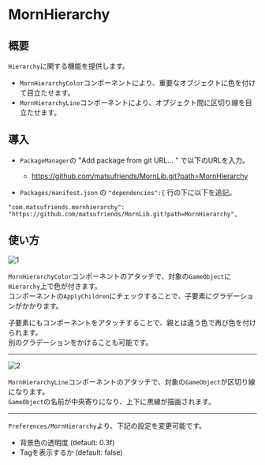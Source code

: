 # MornHierarchy
## 概要
`Hierarchy`に関する機能を提供します。
- `MornHierarchyColor`コンポーネントにより、重要なオブジェクトに色を付けて目立たせます。
- `MornHierarchyLine`コンポーネントにより、オブジェクト間に区切り線を目立たせます。

## 導入

- `PackageManager`の "Add package from git URL... " で以下のURLを入力。
    - https://github.com/matsufriends/MornLib.git?path=MornHierarchy

- `Packages/manifest.json` の `"dependencies":{` 行の下に以下を追記。
```
"com.matsufriends.mornhierarchy": "https://github.com/matsufriends/MornLib.git?path=MornHierarchy",
```

## 使い方
![1](https://user-images.githubusercontent.com/50489724/174723354-9df0d429-3360-4240-87bc-45f7443784a5.jpg)

`MornHierarchyColor`コンポーネントのアタッチで、対象の`GameObject`に`Hierarchy`上で色が付きます。  
コンポーネントの`ApplyChildren`にチェックすることで、子要素にグラデーションがかかります。

子要素にもコンポーネントをアタッチすることで、親とは違う色で再び色を付けられます。  
別のグラデーションをかけることも可能です。

---

![2](https://user-images.githubusercontent.com/50489724/224517185-1e4b1f54-717c-4af9-9870-43824a4e1bdb.png)

`MornHierarchyLine`コンポーネントのアタッチで、対象の`GameObject`が区切り線になります。  
`GameObject`の名前が中央寄りになり、上下に黒線が描画されます。

---

`Preferences/MornHierarchy`より、下記の設定を変更可能です。
- 背景色の透明度 (default: 0.3f)
- Tagを表示するか (default: false)

